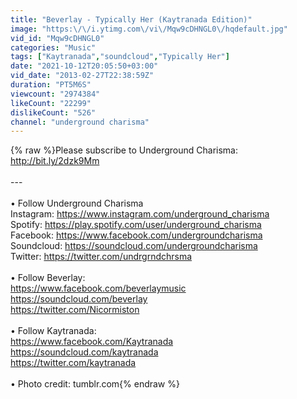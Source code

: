 ```yaml
---
title: "Beverlay - Typically Her (Kaytranada Edition)"
image: "https:\/\/i.ytimg.com\/vi\/Mqw9cDHNGL0\/hqdefault.jpg"
vid_id: "Mqw9cDHNGL0"
categories: "Music"
tags: ["Kaytranada","soundcloud","Typically Her"]
date: "2021-10-12T20:05:50+03:00"
vid_date: "2013-02-27T22:38:59Z"
duration: "PT5M6S"
viewcount: "2974384"
likeCount: "22299"
dislikeCount: "526"
channel: "underground charisma"
---
```

{% raw %}Please subscribe to Underground Charisma: <a rel="nofollow" target="blank" href="http://bit.ly/2dzk9Mm">http://bit.ly/2dzk9Mm</a><br /><br />---<br /><br />• Follow Underground Charisma<br />Instagram: <a rel="nofollow" target="blank" href="https://www.instagram.com/underground_charisma">https://www.instagram.com/underground_charisma</a><br />Spotify: <a rel="nofollow" target="blank" href="https://play.spotify.com/user/underground_charisma">https://play.spotify.com/user/underground_charisma</a><br />Facebook: <a rel="nofollow" target="blank" href="https://www.facebook.com/undergroundcharisma">https://www.facebook.com/undergroundcharisma</a> <br />Soundcloud: <a rel="nofollow" target="blank" href="https://soundcloud.com/undergroundcharisma">https://soundcloud.com/undergroundcharisma</a><br />Twitter: <a rel="nofollow" target="blank" href="https://twitter.com/undrgrndchrsma">https://twitter.com/undrgrndchrsma</a><br /><br />• Follow Beverlay: <br /><a rel="nofollow" target="blank" href="https://www.facebook.com/beverlaymusic">https://www.facebook.com/beverlaymusic</a><br /><a rel="nofollow" target="blank" href="https://soundcloud.com/beverlay">https://soundcloud.com/beverlay</a><br /><a rel="nofollow" target="blank" href="https://twitter.com/Nicormiston">https://twitter.com/Nicormiston</a><br /><br />• Follow Kaytranada:<br /><a rel="nofollow" target="blank" href="https://www.facebook.com/Kaytranada">https://www.facebook.com/Kaytranada</a><br /><a rel="nofollow" target="blank" href="https://soundcloud.com/kaytranada">https://soundcloud.com/kaytranada</a><br /><a rel="nofollow" target="blank" href="https://twitter.com/kaytranada">https://twitter.com/kaytranada</a><br /><br />• Photo credit: tumblr.com{% endraw %}
